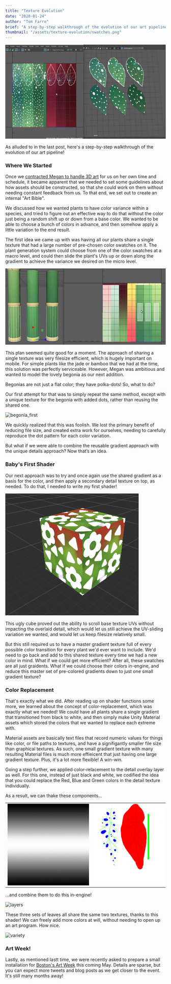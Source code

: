 ```yaml
---
title: "Texture Evolution"
date: "2020-01-24"
author: "Tom Farro"
brief: "A step-by-step walkthrough of the evolution of our art pipeline!"
thumbnail: "/assets/texture-evolution/swatches.png"
---
```

![swatches](../assets/texture-evolution/swatches.png)

As alluded to in the last post, here's a step-by-step walkthrough of the evolution of our art pipeline!

<!--more-->
### Where We Started
 
Once we [contracted Megan to handle 3D art][contract] for us on her own time and schedule, it became apparent that we needed to set some guidelines about how assets should be constructed, so that she could work on them without needing constant feedback from us. To that end, we set out to create an internal "Art Bible".
 
We discussed how we wanted plants to have color variance within a species, and tried to figure out an effective way to do that without the color just being a random shift up or down from a base color. We wanted to be able to choose a bunch of colors in advance, and then somehow apply a little variation to the end result.
 
The first idea we came up with was having all our plants share a single texture that had a large number of pre-chosen color swatches on it. The plant generation system could choose from one of the color swatches at a macro level, and could then slide the plant's UVs up or down along the gradient to achieve the variance we desired on the micro level.
 
![bamboo](../assets/bamboo_0.png)
 
This plan seemed quite good for a moment. The approach of sharing a single texture was very filesize efficient, which is hugely important on mobile. For simple plants like the jade or bamboo that we had at the time, this solution was perfectly serviceable. However, Megan was ambitious and wanted to model the lovely begonia as our next addition. 
 
Begonias are not just a flat color; they have polka-dots! So, what to do?
 
Our first attempt for that was to simply repeat the same method, except with a unique texture for the begonia with added dots, rather than reusing the shared one.
 
![begonia_first](../assets/texture-evolution/swatch_slide.gif)
 
We quickly realized that this was foolish. We lost the primary benefit of reducing file size, and created extra work for ourselves, needing to carefully reproduce the dot pattern for each color variation.
 
But what if we were able to combine the reusable gradient approach with the unique details approach? Now that’s an idea.
 
### Baby's First Shader

Our next approach was to try and once again use the shared gradient as a basis for the color, and then apply a secondary detail texture on top, as needed. To do that, I needed to write my first shader!

![composite](../assets/texture-evolution/composite.gif)

This ugly cube proved out the ability to scroll base texture UVs without impacting the overlaid detail, which would let us still achieve the UV-sliding variation we wanted, and would let us keep filesize relatively small.

But this still required us to have a master gradient texture full of every possible color transition for every plant we'd ever want to include. We'd need to go back and add to this shared texture every time we had a new color in mind. What if we could get more efficient? After all, these swatches are all just graidents. What if we could choose their colors in-engine, and reduce this master set of pre-colored gradients down to just one small gradient texture?

### Color Replacement

That's exactly what we did. After reading up on shader functions some more, we learned about the concept of color-replacement, which was exactly what we needed! We could have all plants share a single gradient that transitioned from black to white, and then simply make Unity Material assets which stored the colors that we wanted to replace each extreme with. 

Material assets are basically text files that record numeric values for things like color, or file paths to textures, and have a signifigantly smaller file size than graphical textures. As such, one small gradient texture with many resulting Material files is much more effieicent that just having one large gradient texture. Plus, it's a lot more flexible! A win-win.

Going a step further, we applied color-relacement to the detail overlay layer as well. For this one, instead of just black and white, we codified the idea that you could replace the Red, Blue and Green colors in the detail texture individually. 

As a result, we can thake these components...

<table style="border: none;" border="0">
    <tr>
        <td style="border: none;">
            <img style="max-height: 256px; max-width: 256px;" src="../assets/texture-evolution/leaf_gradient.png"/>
        </td>
        <td style="border: none; height: 256px;">
            <img style="max-height: 256px; max-width: 256px;" src="../assets/texture-evolution/baseRGB_Leaf.png"/>
        </td>
    </tr>
</table>

...and combine them to do this in-engine!

![layers](../assets/texture-evolution/in-engine_12.gif)

These three sets of leaves all share the same two textures, thanks to this shader! We can freely add more colors at will, without needing to open up an art program. How nice.

![variety](../assets/texture-evolution/many_colors.gif)

### Art Week!
Lastly, as mentioned lastt time, we were recently asked to prepare a small installation for [Boston's Art Week][artweek] this coming May. Details are sparse, but you can expect more tweets and blog posts as we get closer to the event. It's still many months away!
 
[contract]: ../articles/2019-07-27-warm-welcomes
[artweek]: http://www.artweekma.org/
[garden]: ../games/garden